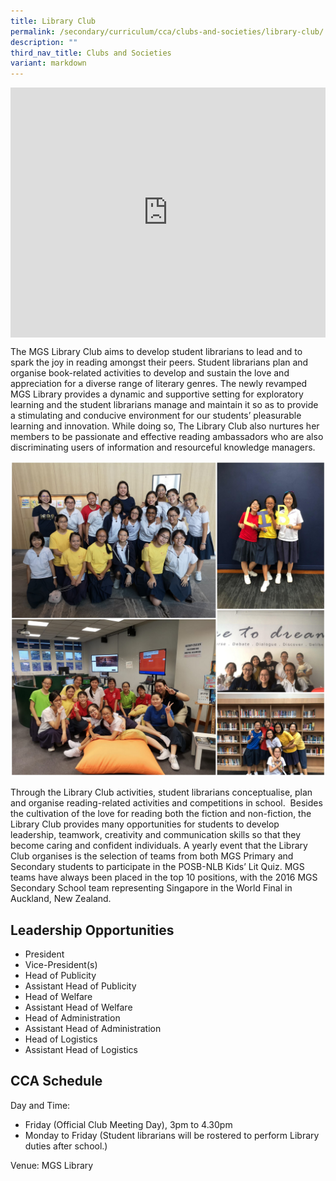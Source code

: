 ```yaml
---
title: Library Club
permalink: /secondary/curriculum/cca/clubs-and-societies/library-club/
description: ""
third_nav_title: Clubs and Societies
variant: markdown
---
```

<div style="width:100%; height:400px">
  <iframe class="ive_eobj_center" allowfullscreen="" frameborder="0" title="MGS Heritage Video" src="https://www.youtube.com/embed/EC9-QFa5AQU" height="100%" width="100%">
  </iframe>
</div>


The MGS Library Club aims to develop student librarians to lead and to spark the joy in reading amongst their peers. Student librarians plan and organise book-related activities to develop and sustain the love and appreciation for a diverse range of literary genres. The newly revamped MGS Library provides a dynamic and supportive setting for exploratory learning and the student librarians manage and maintain it so as to provide a stimulating and conducive environment for our students’ pleasurable learning and innovation. While doing so, The Library Club also nurtures her members to be passionate and effective reading ambassadors who are also discriminating users of information and resourceful knowledge managers.

![](/images/Sec_cca/library.jpg)

Through the Library Club activities, student librarians conceptualise, plan and organise reading-related activities and competitions in school.&nbsp; Besides the cultivation of the love for reading both the fiction and non-fiction, the Library Club provides many opportunities for students to develop leadership, teamwork, creativity and communication skills so that they become caring and confident individuals. A yearly event that the Library Club organises is the selection of teams from both MGS Primary and Secondary students to participate in the POSB-NLB Kids’ Lit Quiz. MGS teams have always been placed in the top 10 positions, with the 2016 MGS Secondary School team representing Singapore in the World Final in Auckland, New Zealand.


## Leadership Opportunities

* President
* Vice-President(s)
* Head of Publicity
* Assistant Head of Publicity
* Head of Welfare
* Assistant Head of Welfare
* Head of Administration
* Assistant Head of Administration
* Head of Logistics
* Assistant Head of Logistics


## CCA Schedule

Day and Time: <br>
- Friday (Official Club Meeting Day), 3pm to 4.30pm <br>
- Monday to Friday (Student librarians will be rostered to perform Library duties after school.) <br>

Venue: MGS Library <br>